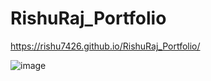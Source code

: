 # RishuRaj_Portfolio

https://rishu7426.github.io/RishuRaj_Portfolio/

![image](https://github.com/user-attachments/assets/41df6cd2-0124-4194-8fc2-f8da458a6bc2)

